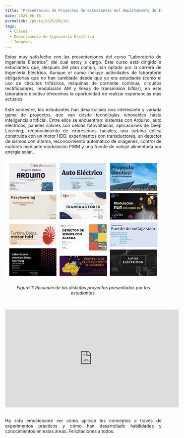 ```yaml
---
title: 'Presentacion de Proyectos de estudiantes del Departamento de Ingeniería Eléctrica de la Universidad de Chile'
date: 2025-06-16
permalink: /posts/2025/06/16/
tags:
  - Clases
  - Departamento de Ingenieria Electrica
  - Imagenes
---
```

<div style="text-align: justify;">Estoy muy satisfecho con las presentaciones del curso "Laboratorio de Ingeniería Eléctrica", del cual estoy a cargo. Este curso está dirigido a estudiantes que, después del plan común, han optado por la carrera de Ingeniería Eléctrica. Aunque el curso incluye actividades de laboratorio obligatorias que no han cambiado desde que yo era estudiante (como el uso de circuitos trifásicos, máquinas de corriente continua, circuitos rectificadores, modulación AM y líneas de transmisión bifilar), en este laboratorio electivo ofrecemos la oportunidad de realizar experiencias más actuales.</div>


<br>
<div style="text-align: justify;">Este semestre, los estudiantes han desarrollado una interesante y variada gama de proyectos, que van desde tecnologías renovables hasta inteligencia artificial. Entre ellos se encuentran: sistemas con Arduino, auto eléctricos, paneles solares con celdas fotovoltaicas, aplicaciones de Deep Learning, reconocimiento de expresiones faciales, una turbina eólica construida con un motor HDD, experimentos con transductores, un detector de sismos con alarma, reconocimiento automático de imágenes, control de motores mediante modulación PWM y una fuente de voltaje alimentada por energía solar..</div>

<p align="center">
  <p align="center">
  <img src="/files/proyectos_2025_01.png" alt="Resumen de los distintos proyectos presentados por los estudiantes">
</p>
<p align="center">
  <em>Figura 1: Resumen de los distintos proyectos presentados por los estudiantes.</em>
</p>
<br>
<p align="center">
<p align="center">

<iframe width="560" height="315" src="https://www.youtube.com/watch?v=7sathkVztg0" frameborder="0" allow="accelerometer; autoplay; encrypted-media; gyroscope; picture-in-picture" allowfullscreen></iframe>
</p>
</p>
<br>
<div style="text-align: justify;">Ha sido emocionante ver cómo aplican los conceptos a través de experimentos prácticos y cómo han desarrollado habilidades y conocimientos en estas áreas. Felicitaciones a todos.</div>
